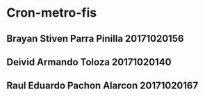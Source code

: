 # Cron-metro-fis
## Brayan Stiven Parra Pinilla 20171020156
## Deivid Armando Toloza 20171020140
## Raul Eduardo Pachon Alarcon 20171020167
